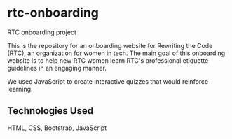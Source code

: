 # rtc-onboarding
RTC onboarding project

This is the repository for an onboarding website for Rewriting the Code (RTC), an organization for women in tech.
The main goal of this onboarding website is to help new RTC women learn RTC's professional etiquette guidelines in an engaging manner.

We used JavaScript to create interactive quizzes that would reinforce learning.

## Technologies Used
HTML, CSS, Bootstrap, JavaScript
